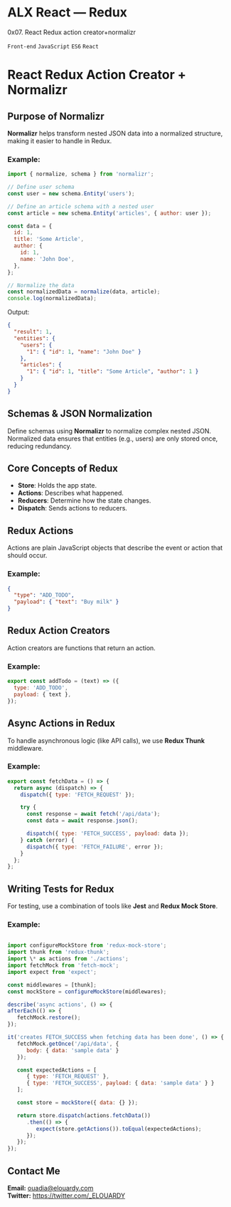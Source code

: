# ALX React — Redux

0x07. React Redux action creator+normalizr

`Front-end`
`JavaScript`
`ES6`
`React`

# React Redux Action Creator + Normalizr

## Purpose of Normalizr

**Normalizr** helps transform nested JSON data into a normalized structure, making it easier to handle in Redux.

### Example:

```js
import { normalize, schema } from 'normalizr';

// Define user schema
const user = new schema.Entity('users');

// Define an article schema with a nested user
const article = new schema.Entity('articles', { author: user });

const data = {
  id: 1,
  title: 'Some Article',
  author: {
    id: 1,
    name: 'John Doe',
  },
};

// Normalize the data
const normalizedData = normalize(data, article);
console.log(normalizedData);
```

Output:

```json
{
  "result": 1,
  "entities": {
    "users": {
      "1": { "id": 1, "name": "John Doe" }
    },
    "articles": {
      "1": { "id": 1, "title": "Some Article", "author": 1 }
    }
  }
}
```

## Schemas & JSON Normalization

Define schemas using **Normalizr** to normalize complex nested JSON. Normalized data ensures that entities (e.g., users) are only stored once, reducing redundancy.

## Core Concepts of Redux

- **Store**: Holds the app state.
- **Actions**: Describes what happened.
- **Reducers**: Determine how the state changes.
- **Dispatch**: Sends actions to reducers.

## Redux Actions

Actions are plain JavaScript objects that describe the event or action that should occur.

### Example:

```json
{
  "type": "ADD_TODO",
  "payload": { "text": "Buy milk" }
}
```

## Redux Action Creators

Action creators are functions that return an action.

### Example:

```js
export const addTodo = (text) => ({
  type: 'ADD_TODO',
  payload: { text },
});
```

## Async Actions in Redux

To handle asynchronous logic (like API calls), we use **Redux Thunk** middleware.

### Example:

```js
export const fetchData = () => {
  return async (dispatch) => {
    dispatch({ type: 'FETCH_REQUEST' });

    try {
      const response = await fetch('/api/data');
      const data = await response.json();

      dispatch({ type: 'FETCH_SUCCESS', payload: data });
    } catch (error) {
      dispatch({ type: 'FETCH_FAILURE', error });
    }
  };
};
```

## Writing Tests for Redux

For testing, use a combination of tools like **Jest** and **Redux Mock Store**.

### Example:

```js

import configureMockStore from 'redux-mock-store';
import thunk from 'redux-thunk';
import \* as actions from './actions';
import fetchMock from 'fetch-mock';
import expect from 'expect';

const middlewares = [thunk];
const mockStore = configureMockStore(middlewares);

describe('async actions', () => {
afterEach(() => {
   fetchMock.restore();
});

it('creates FETCH_SUCCESS when fetching data has been done', () => {
   fetchMock.getOnce('/api/data', {
      body: { data: 'sample data' }
   });

   const expectedActions = [
      { type: 'FETCH_REQUEST' },
      { type: 'FETCH_SUCCESS', payload: { data: 'sample data' } }
   ];

   const store = mockStore({ data: {} });

   return store.dispatch(actions.fetchData())
      .then(() => {
         expect(store.getActions()).toEqual(expectedActions);
      });
   });
});

```

## Contact Me

**Email:** ouadia@elouardy.com \
**Twitter:** https://twitter.com/_ELOUARDY

